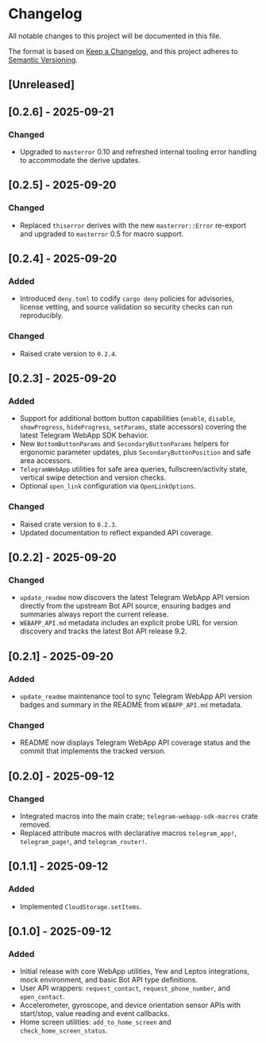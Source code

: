 # Changelog

All notable changes to this project will be documented in this file.

The format is based on [Keep a Changelog](https://keepachangelog.com/en/1.0.0/),
and this project adheres to [Semantic Versioning](https://semver.org/spec/v2.0.0.html).

## [Unreleased]

## [0.2.6] - 2025-09-21
### Changed
- Upgraded to `masterror` 0.10 and refreshed internal tooling error handling to
  accommodate the derive updates.

## [0.2.5] - 2025-09-20
### Changed
- Replaced `thiserror` derives with the new `masterror::Error` re-export and
  upgraded to `masterror` 0.5 for macro support.

## [0.2.4] - 2025-09-20
### Added
- Introduced `deny.toml` to codify `cargo deny` policies for advisories, license
  vetting, and source validation so security checks can run reproducibly.

### Changed
- Raised crate version to `0.2.4`.

## [0.2.3] - 2025-09-20
### Added
- Support for additional bottom button capabilities (`enable`, `disable`,
  `showProgress`, `hideProgress`, `setParams`, state accessors) covering the
  latest Telegram WebApp SDK behavior.
- New `BottomButtonParams` and `SecondaryButtonParams` helpers for ergonomic
  parameter updates, plus `SecondaryButtonPosition` and safe area accessors.
- `TelegramWebApp` utilities for safe area queries, fullscreen/activity state,
  vertical swipe detection and version checks.
- Optional `open_link` configuration via `OpenLinkOptions`.

### Changed
- Raised crate version to `0.2.3`.
- Updated documentation to reflect expanded API coverage.

## [0.2.2] - 2025-09-20
### Changed
- `update_readme` now discovers the latest Telegram WebApp API version directly
  from the upstream Bot API source, ensuring badges and summaries always report
  the current release.
- `WEBAPP_API.md` metadata includes an explicit probe URL for version
  discovery and tracks the latest Bot API release 9.2.

## [0.2.1] - 2025-09-20
### Added
- `update_readme` maintenance tool to sync Telegram WebApp API version badges
  and summary in the README from `WEBAPP_API.md` metadata.

### Changed
- README now displays Telegram WebApp API coverage status and the commit that
  implements the tracked version.

## [0.2.0] - 2025-09-12
### Changed
- Integrated macros into the main crate; `telegram-webapp-sdk-macros` crate removed.
- Replaced attribute macros with declarative macros `telegram_app!`, `telegram_page!`, and `telegram_router!`.

## [0.1.1] - 2025-09-12
### Added
- Implemented `CloudStorage.setItems`.

## [0.1.0] - 2025-09-12
### Added
- Initial release with core WebApp utilities, Yew and Leptos integrations,
  mock environment, and basic Bot API type definitions.
- User API wrappers: `request_contact`, `request_phone_number`, and `open_contact`.
- Accelerometer, gyroscope, and device orientation sensor APIs with start/stop,
  value reading and event callbacks.
- Home screen utilities: `add_to_home_screen` and `check_home_screen_status`.
